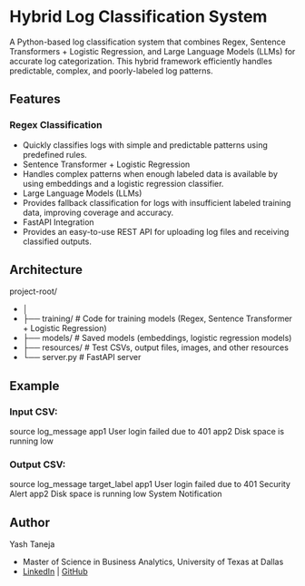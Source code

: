 # Hybrid Log Classification System

A Python-based log classification system that combines Regex, Sentence Transformers + Logistic Regression, and Large Language Models (LLMs) for accurate log categorization. This hybrid framework efficiently handles predictable, complex, and poorly-labeled log patterns.

## Features

### Regex Classification
- Quickly classifies logs with simple and predictable patterns using predefined rules.
- Sentence Transformer + Logistic Regression
- Handles complex patterns when enough labeled data is available by using embeddings and a logistic regression classifier.
- Large Language Models (LLMs)
- Provides fallback classification for logs with insufficient labeled training data, improving coverage and accuracy.
- FastAPI Integration
- Provides an easy-to-use REST API for uploading log files and receiving classified outputs.

## Architecture

project-root/
- │
- ├── training/            # Code for training models (Regex, Sentence Transformer + Logistic Regression)
- ├── models/              # Saved models (embeddings, logistic regression models)
- ├── resources/           # Test CSVs, output files, images, and other resources
- └── server.py            # FastAPI server

## Example

### Input CSV:

source	log_message
app1	User login failed due to 401
app2	Disk space is running low

### Output CSV:

source	log_message	target_label
app1	User login failed due to 401	Security Alert
app2	Disk space is running low	System Notification

## Author
Yash Taneja
- Master of Science in Business Analytics, University of Texas at Dallas
- [LinkedIn](https://linkedin.com/in/yash-taneja-07) | [GitHub](https://github.com/taneja-yash)
